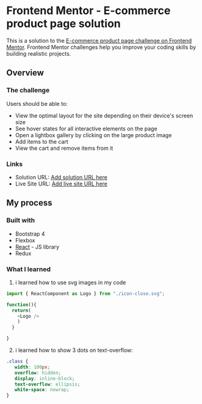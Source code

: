 # Frontend Mentor - E-commerce product page solution

This is a solution to the [E-commerce product page challenge on Frontend Mentor](https://www.frontendmentor.io/challenges/ecommerce-product-page-UPsZ9MJp6). Frontend Mentor challenges help you improve your coding skills by building realistic projects.


## Overview

### The challenge

Users should be able to:

- View the optimal layout for the site depending on their device's screen size
- See hover states for all interactive elements on the page
- Open a lightbox gallery by clicking on the large product image
- Add items to the cart
- View the cart and remove items from it

### Links

- Solution URL: [Add solution URL here](https://www.frontendmentor.io/solutions/ecommerceproductpage-with-reactreduxbootstrap-gO4fu6CmZ)
- Live Site URL: [Add live site URL here](https://ecommerce-product-page-henna.vercel.app/)

## My process

### Built with

- Bootstrap 4
- Flexbox
- [React](https://reactjs.org/) - JS library
- Redux

### What I learned

1. i learned how to use svg images in my code




```js
import { ReactComponent as Logo } from "./icon-close.svg";

function(){
  return(
    <Logo />
    )
  }

}
```

2. i learned how to show 3 dots on text-overflow:
 ```css
.class {
    width: 100px;
    overflow: hidden;
    display: inline-block;
    text-overflow: ellipsis;
    white-space: nowrap;
}
```




